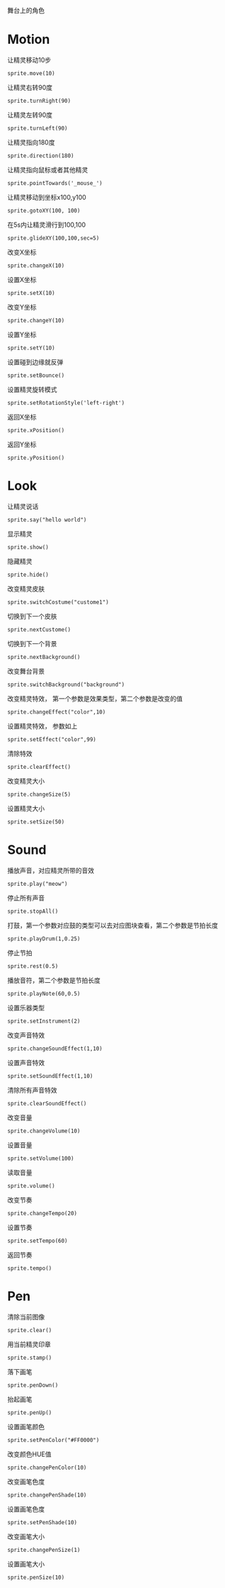 舞台上的角色

# Motion

让精灵移动10步

    sprite.move(10)

让精灵右转90度

    sprite.turnRight(90)

让精灵左转90度

    sprite.turnLeft(90)

让精灵指向180度

    sprite.direction(180)

让精灵指向鼠标或者其他精灵

    sprite.pointTowards('_mouse_')

让精灵移动到坐标x100,y100

    sprite.gotoXY(100, 100)

在5s内让精灵滑行到100,100

    sprite.glideXY(100,100,sec=5)

改变X坐标

    sprite.changeX(10)

设置X坐标

    sprite.setX(10)

改变Y坐标

    sprite.changeY(10)

设置Y坐标

    sprite.setY(10)

设置碰到边缘就反弹

    sprite.setBounce()

设置精灵旋转模式

    sprite.setRotationStyle('left-right')

返回X坐标

    sprite.xPosition()

返回Y坐标

    sprite.yPosition()


# Look

让精灵说话

    sprite.say("hello world")

显示精灵

    sprite.show()

隐藏精灵

    sprite.hide()

改变精灵皮肤

    sprite.switchCostume("custome1")

切换到下一个皮肤

    sprite.nextCustome()

切换到下一个背景

    sprite.nextBackground()

改变舞台背景

    sprite.switchBackground("background")

改变精灵特效， 第一个参数是效果类型，第二个参数是改变的值

    sprite.changeEffect("color",10)

设置精灵特效， 参数如上

    sprite.setEffect("color",99)

清除特效

    sprite.clearEffect()

改变精灵大小

    sprite.changeSize(5)

设置精灵大小

    sprite.setSize(50)

# Sound

播放声音，对应精灵所带的音效

    sprite.play("meow")

停止所有声音

    sprite.stopAll()

打鼓，第一个参数对应鼓的类型可以去对应图块查看，第二个参数是节拍长度

    sprite.playDrum(1,0.25)

停止节拍

    sprite.rest(0.5)

播放音符，第二个参数是节拍长度

    sprite.playNote(60,0.5)

设置乐器类型

    sprite.setInstrument(2)

改变声音特效

    sprite.changeSoundEffect(1,10)

设置声音特效

    sprite.setSoundEffect(1,10)

清除所有声音特效

    sprite.clearSoundEffect()

改变音量

    sprite.changeVolume(10)

设置音量

    sprite.setVolume(100)

读取音量

    sprite.volume()

改变节奏

    sprite.changeTempo(20)

设置节奏

    sprite.setTempo(60)

返回节奏

    sprite.tempo()


# Pen

清除当前图像

    sprite.clear()

用当前精灵印章

    sprite.stamp()

落下画笔

    sprite.penDown()

抬起画笔

    sprite.penUp()

设置画笔颜色

    sprite.setPenColor("#FF0000")

改变颜色HUE值

    sprite.changePenColor(10)

改变画笔色度

    sprite.changePenShade(10)

设置画笔色度

    sprite.setPenShade(10)

改变画笔大小

    sprite.changePenSize(1)

设置画笔大小

    sprite.penSize(10)

